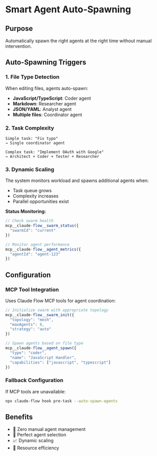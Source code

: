 # Smart Agent Auto-Spawning

## Purpose
Automatically spawn the right agents at the right time without manual intervention.

## Auto-Spawning Triggers

### 1. File Type Detection
When editing files, agents auto-spawn:
- **JavaScript/TypeScript**: Coder agent
- **Markdown**: Researcher agent
- **JSON/YAML**: Analyst agent
- **Multiple files**: Coordinator agent

### 2. Task Complexity
```
Simple task: "Fix typo"
→ Single coordinator agent

Complex task: "Implement OAuth with Google"
→ Architect + Coder + Tester + Researcher
```

### 3. Dynamic Scaling
The system monitors workload and spawns additional agents when:
- Task queue grows
- Complexity increases
- Parallel opportunities exist

**Status Monitoring:**
```javascript
// Check swarm health
mcp__claude-flow__swarm_status({
  "swarmId": "current"
})

// Monitor agent performance
mcp__claude-flow__agent_metrics({
  "agentId": "agent-123"
})
```

## Configuration

### MCP Tool Integration
Uses Claude Flow MCP tools for agent coordination:
```javascript
// Initialize swarm with appropriate topology
mcp__claude-flow__swarm_init({
  "topology": "mesh",
  "maxAgents": 8,
  "strategy": "auto"
})

// Spawn agents based on file type
mcp__claude-flow__agent_spawn({
  "type": "coder",
  "name": "JavaScript Handler",
  "capabilities": ["javascript", "typescript"]
})
```

### Fallback Configuration
If MCP tools are unavailable:
```bash
npx claude-flow hook pre-task --auto-spawn-agents
```

## Benefits
- 🤖 Zero manual agent management
- 🎯 Perfect agent selection
- 📈 Dynamic scaling
- 💾 Resource efficiency